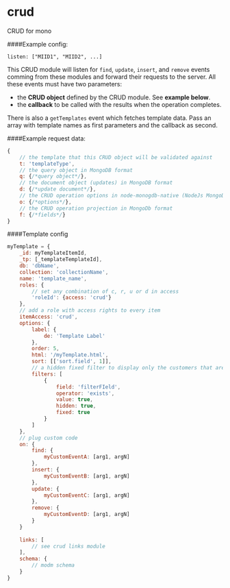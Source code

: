 crud
====

CRUD for mono

####Example config:

```
listen: ["MIID1", "MIID2", ...]
```

This CRUD module will listen for `find`, `update`, `insert`, and `remove` events comming from these modules
and forward their requests to the server. All these events must have two parameters:

 * the **CRUD object** defined by the CRUD module. See **example below**.
 * the **callback** to be called with the results when the operation completes.

There is also a `getTemplates` event which fetches template data. Pass an array with template names as first parameters and the callback as second.

####Example request data:
```js
{
    // the template that this CRUD object will be validated against
    t: 'templateType',
    // the query object in MongoDB format
    q: {/*query object*/},
    // the document object (updates) in MongoDB format
    d: {/*update document*/},
    // the CRUD operation options in node-monogdb-native (NodeJs MongoDb driver) format
    o: {/*options*/},
    // the CRUD operation projection in MongoDb format
    f: {/*fields*/}
}
```

####Template config
```js
myTemplate = {
    _id: myTemplateItemId,
    _tp: [_templateTemplateId],
    db: 'dbName',
    collection: 'collectionName',
    name: 'template_name',
    roles: {
        // set any combination of c, r, u or d in access
        'roleId': {access: 'crud'}
    },
    // add a role with access rights to every item
    itemAccess: 'crud',
    options: {
        label: {
            de: 'Template Label'
        },
        order: 5,
        html: '/myTemplate.html',
        sort: [['sort.field', 1]],
        // a hidden fixed filter to display only the customers that are HB
        filters: [
            {
                field: 'filterFIeld',
                operator: 'exists',
                value: true,
                hidden: true,
                fixed: true
            }
        ]
    },
    // plug custom code
    on: {
        find: {
            myCustomEventA: [arg1, argN]
        },
        insert: {
            myCustomEventB: [arg1, argN]
        },
        update: {
            myCustomEventC: [arg1, argN]
        },
        remove: {
            myCustomEventD: [arg1, argN]
        }
    }
    
    links: [
        // see crud links module
    ],
    schema: {
        // modm schema
    }
}
```

